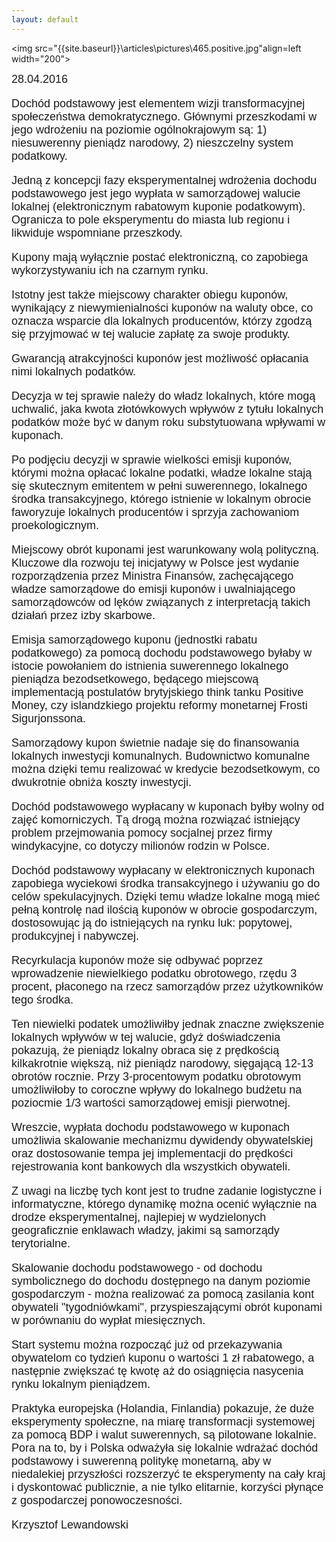 ```yaml
---
layout: default
---
```

<img src="{{site.baseurl}}\articles\pictures\465.positive.jpg"align=left width="200"><!--228-->
<p style="margin: 0px 0px 18px; font-size: 18px; font-family: Helvetica;">28.04.2016</p>
<p style="margin: 0px 0px 18px; font-size: 18px; font-family: Helvetica;">Dochód podstawowy jest elementem wizji transformacyjnej społeczeństwa demokratycznego. Głównymi przeszkodami w jego wdrożeniu na poziomie ogólnokrajowym są: 1) niesuwerenny pieniądz narodowy, 2) nieszczelny system podatkowy.</p>
<p style="margin: 0px 0px 18px; font-size: 18px; font-family: Helvetica;">Jedną z koncepcji fazy eksperymentalnej wdrożenia dochodu podstawowego jest jego wypłata w samorządowej walucie lokalnej (elektronicznym rabatowym kuponie podatkowym). Ogranicza to pole eksperymentu do miasta lub regionu i likwiduje wspomniane przeszkody.</p>
<p style="margin: 0px 0px 18px; font-size: 18px; font-family: Helvetica;">Kupony mają wyłącznie postać elektroniczną, co zapobiega wykorzystywaniu ich na czarnym rynku.</p>
<p style="margin: 0px 0px 18px; font-size: 18px; font-family: Helvetica;">Istotny jest także miejscowy charakter obiegu kuponów, wynikający z niewymienialności kuponów na waluty obce, co oznacza wsparcie dla lokalnych producentów, którzy zgodzą się przyjmować w tej walucie zapłatę za swoje produkty.</p>
<p style="margin: 0px 0px 18px; font-size: 18px; font-family: Helvetica;">Gwarancją atrakcyjności kuponów jest możliwość opłacania nimi lokalnych podatków.</p>
<p style="margin: 0px 0px 18px; font-size: 18px; font-family: Helvetica;">Decyzja w tej sprawie należy do władz lokalnych, które mogą uchwalić, jaka kwota złotówkowych wpływów z tytułu lokalnych podatków może być w danym roku substytuowana wpływami w kuponach.</p>
<p style="margin: 0px 0px 18px; font-size: 18px; font-family: Helvetica;">Po podjęciu decyzji w sprawie wielkości emisji kuponów, którymi można opłacać lokalne podatki, władze lokalne stają się skutecznym emitentem w pełni suwerennego, lokalnego środka transakcyjnego, którego istnienie w lokalnym obrocie faworyzuje lokalnych producentów i sprzyja zachowaniom proekologicznym.</p>
<p style="margin: 0px 0px 18px; font-size: 18px; font-family: Helvetica;">Miejscowy obrót kuponami jest warunkowany wolą polityczną. Kluczowe dla rozwoju tej inicjatywy w Polsce jest wydanie rozporządzenia przez Ministra Finansów, zachęcającego władze samorządowe do emisji kuponów i uwalniającego samorządowców od lęków związanych z interpretacją takich działań przez izby skarbowe.</p>
<p style="margin: 0px 0px 18px; font-size: 18px; font-family: Helvetica;">Emisja samorządowego kuponu (jednostki rabatu podatkowego) za pomocą dochodu podstawowego byłaby w istocie powołaniem do istnienia suwerennego lokalnego pieniądza bezodsetkowego, będącego miejscową implementacją postulatów brytyjskiego think tanku Positive Money, czy islandzkiego projektu reformy monetarnej Frosti Sigurjonssona.</p>
<p style="margin: 0px 0px 18px; font-size: 18px; font-family: Helvetica;">Samorządowy kupon świetnie nadaje się do finansowania lokalnych inwestycji komunalnych. Budownictwo komunalne można dzięki temu realizować w kredycie bezodsetkowym, co dwukrotnie obniża koszty inwestycji.</p>
<p style="margin: 0px 0px 18px; font-size: 18px; font-family: Helvetica;">Dochód podstawowego wypłacany w kuponach byłby wolny od zajęć komorniczych. Tą drogą można rozwiązać istniejący problem przejmowania pomocy socjalnej przez firmy windykacyjne, co dotyczy milionów rodzin w Polsce.</p>
<p style="margin: 0px 0px 18px; font-size: 18px; font-family: Helvetica;">Dochód podstawowy wypłacany w elektronicznych kuponach zapobiega wyciekowi środka transakcyjnego i używaniu go do celów spekulacyjnych. Dzięki temu władze lokalne mogą mieć pełną kontrolę nad ilością kuponów w obrocie gospodarczym, dostosowując ją do istniejących na rynku luk: popytowej, produkcyjnej i nabywczej.</p>
<p style="margin: 0px 0px 18px; font-size: 18px; font-family: Helvetica;">Recyrkulacja kuponów może się odbywać poprzez wprowadzenie niewielkiego podatku obrotowego, rzędu 3 procent, płaconego na rzecz samorządów przez użytkowników tego środka.</p>
<p style="margin: 0px 0px 18px; font-size: 18px; font-family: Helvetica;">Ten niewielki podatek umożliwiłby jednak znaczne zwiększenie lokalnych wpływów w tej walucie, gdyż doświadczenia pokazują, że pieniądz lokalny obraca się z prędkością kilkakrotnie większą, niż pieniądz narodowy, sięgającą 12-13 obrotów rocznie. Przy 3-procentowym podatku obrotowym umożliwiłoby to coroczne wpływy do lokalnego budżetu na poziocmie 1/3 wartości samorządowej emisji pierwotnej.</p>
<p style="margin: 0px 0px 18px; font-size: 18px; font-family: Helvetica;">Wreszcie, wypłata dochodu podstawowego w kuponach umożliwia skalowanie mechanizmu dywidendy obywatelskiej oraz dostosowanie tempa jej implementacji do prędkości rejestrowania kont bankowych dla wszystkich obywateli.</p>
<p style="margin: 0px 0px 18px; font-size: 18px; font-family: Helvetica;">Z uwagi na liczbę tych kont jest to trudne zadanie logistyczne i informatyczne, którego dynamikę można ocenić wyłącznie na drodze eksperymentalnej, najlepiej w wydzielonych geograficznie enklawach władzy, jakimi są samorządy terytorialne.</p>
<p style="margin: 0px 0px 18px; font-size: 18px; font-family: Helvetica;">Skalowanie dochodu podstawowego - od dochodu symbolicznego do dochodu dostępnego na danym poziomie gospodarczym - można realizować za pomocą zasilania kont obywateli "tygodniówkami", przyspieszającymi obrót kuponami w porównaniu do wypłat miesięcznych.</p>
<p style="margin: 0px 0px 18px; font-size: 18px; font-family: Helvetica;">Start systemu można rozpocząć już od przekazywania obywatelom co tydzień kuponu o wartości 1 zł rabatowego, a następnie zwiększać tę kwotę aż do osiągnięcia nasycenia rynku lokalnym pieniądzem.</p>
<p style="margin: 0px 0px 18px; font-size: 18px; font-family: Helvetica;">Praktyka europejska (Holandia, Finlandia) pokazuje, że duże eksperymenty społeczne, na miarę transformacji systemowej za pomocą BDP i walut suwerennych, są pilotowane lokalnie. Pora na to, by i Polska odważyła się lokalnie wdrażać dochód podstawowy i suwerenną politykę monetarną, aby w niedalekiej przyszłości rozszerzyć te eksperymenty na cały kraj i dyskontować publicznie, a nie tylko elitarnie, korzyści płynące z gospodarczej ponowoczesności.</p><p style="margin: 0px 0px 18px; font-size: 18px; font-family: Helvetica;">Krzysztof Lewandowski</p>